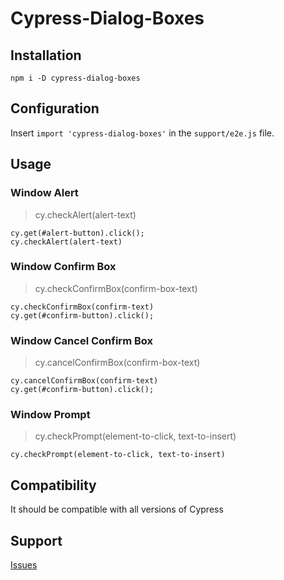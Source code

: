 # Cypress-Dialog-Boxes

## Installation
`npm i -D cypress-dialog-boxes`

## Configuration

Insert `import 'cypress-dialog-boxes'` in the `support/e2e.js` file.

## Usage

### Window Alert

> cy.checkAlert(alert-text)

```
cy.get(#alert-button).click();
cy.checkAlert(alert-text)
```

### Window Confirm Box

> cy.checkConfirmBox(confirm-box-text)

```
cy.checkConfirmBox(confirm-text)
cy.get(#confirm-button).click();
```

### Window Cancel Confirm Box

> cy.cancelConfirmBox(confirm-box-text)

```
cy.cancelConfirmBox(confirm-text)
cy.get(#confirm-button).click();
```

### Window Prompt

> cy.checkPrompt(element-to-click, text-to-insert)

```
cy.checkPrompt(element-to-click, text-to-insert)

```

## Compatibility

It should be compatible with all versions of Cypress

## Support

[Issues](https://github.com/bhadmus/cypress-dialog-boxes/issues)
